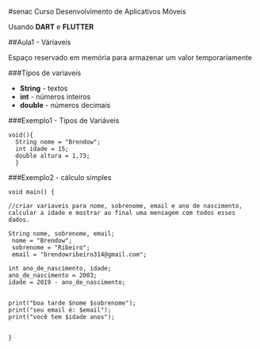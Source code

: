 #senac
Curso Desenvolvimento de Aplicativos Móveis

Usando **DART** e **FLUTTER**

 ##Aula1 - Váriaveis

Espaço reservado em memória para armazenar um valor temporariamente

###Tipos de variaveis

- **String** - textos
- **int** - números inteiros
- **double** - números decimais

 ###Exemplo1 - Tipos de Variáveis
```
void(){
  String nome = "Brendow";
  int idade = 15;
  double altura = 1,73;
  }
  ```
  
  ###Exemplo2 - cálculo simples
  ```
  void main() {
  
  //criar variaveis para nome, sobrenome, email e ano de nascimento,
  calcular a idade e mostrar ao final uma mensagem com todos esses dados.
  
  String nome, sobrenome, email;
   nome = "Brendow";
   sobrenome = "Ribeiro";
   email = "brendowribeiro314@gmail.com";
  
  int ano_de_nascimento, idade;
  ano_de_nascimento = 2003;
  idade = 2019 - ano_de_nascimento;
  
  
  print("boa tarde $nome $sobrenome");
  print("seu email é: $email");
  print("você tem $idade anos");
  
 
  }
  ```

  
